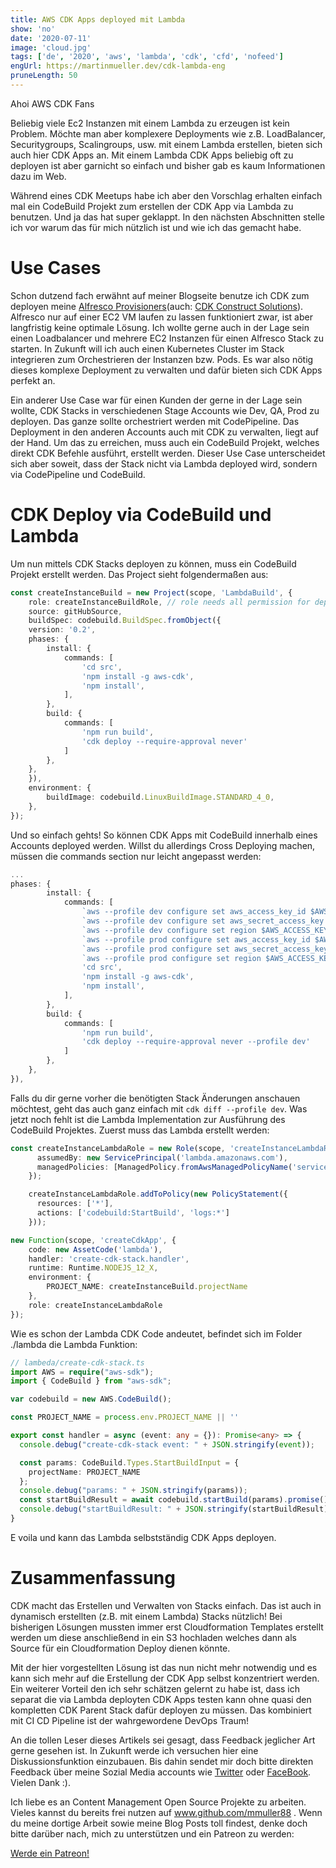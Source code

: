 ```yaml
---
title: AWS CDK Apps deployed mit Lambda
show: 'no'
date: '2020-07-11'
image: 'cloud.jpg'
tags: ['de', '2020', 'aws', 'lambda', 'cdk', 'cfd', 'nofeed']
engUrl: https://martinmueller.dev/cdk-lambda-eng
pruneLength: 50
---
```


Ahoi AWS CDK Fans

Beliebig viele Ec2 Instanzen mit einem Lambda zu erzeugen ist kein Problem. Möchte man aber komplexere Deployments wie z.B. LoadBalancer, Securitygroups, Scalingroups, usw. mit einem Lambda erstellen, bieten sich auch hier CDK Apps an. Mit einem Lambda CDK Apps beliebig oft zu deployen ist aber garnicht so einfach und bisher gab es kaum Informationen dazu im Web.

Während eines CDK Meetups habe ich aber den Vorschlag erhalten einfach mal ein CodeBuild Projekt zum erstellen der CDK App via Lambda zu benutzen. Und ja das hat super geklappt. In den nächsten Abschnitten stelle ich vor warum das für mich nützlich ist und wie ich das gemacht habe.

# Use Cases
Schon dutzend fach erwähnt auf meiner Blogseite benutze ich CDK zum deployen meine [Alfresco Provisioners](https://martinmueller.dev/alf-provisioner-eng)(auch: [CDK Construct Solutions](https://martinmueller.dev/cdk-solutions-constructs-2-eng)). Alfresco nur auf einer EC2 VM laufen zu lassen funktioniert zwar, ist aber langfristig keine optimale Lösung. Ich wollte gerne auch in der Lage sein einen Loadbalancer und mehrere EC2 Instanzen für einen Alfresco Stack zu starten. In Zukunft will ich auch einen Kubernetes Cluster im Stack integrieren zum Orchestrieren der Instanzen bzw. Pods. Es war also nötig dieses komplexe Deployment zu verwalten und dafür bieten sich CDK Apps perfekt an.

Ein anderer Use Case war für einen Kunden der gerne in der Lage sein wollte, CDK Stacks in verschiedenen Stage Accounts wie Dev, QA, Prod zu deployen. Das ganze sollte orchestriert werden mit CodePipeline. Das Deployment in den anderen Accounts auch mit CDK zu verwalten, liegt auf der Hand. Um das zu erreichen, muss auch ein CodeBuild Projekt, welches direkt CDK Befehle ausführt, erstellt werden. Dieser Use Case unterscheidet sich aber soweit, dass der Stack nicht via Lambda deployed wird, sondern via CodePipeline und CodeBuild.

# CDK Deploy via CodeBuild und Lambda
Um nun mittels CDK Stacks deployen zu können, muss ein CodeBuild Projekt erstellt werden. Das Project sieht folgendermaßen aus:

```TypeScript
const createInstanceBuild = new Project(scope, 'LambdaBuild', {
    role: createInstanceBuildRole, // role needs all permission for deploying Stacks, accessing S3, logs ...
    source: gitHubSource, 
    buildSpec: codebuild.BuildSpec.fromObject({
    version: '0.2',
    phases: {
        install: {
            commands: [
                'cd src',
                'npm install -g aws-cdk',
                'npm install',
            ],
        },
        build: {
            commands: [
                'npm run build',
                'cdk deploy --require-approval never'
            ]
        },
    },
    }),
    environment: {
        buildImage: codebuild.LinuxBuildImage.STANDARD_4_0,
    },
});
```

Und so einfach gehts! So können CDK Apps mit CodeBuild innerhalb eines Accounts deployed werden. Willst du allerdings Cross Deploying machen, müssen die commands section nur leicht angepasst werden:

```TypeScript
...
phases: {
        install: {
            commands: [
                `aws --profile dev configure set aws_access_key_id $AWS_ACCESS_KEY_ID_DEV`,
                `aws --profile dev configure set aws_secret_access_key $AWS_ACCESS_KEY_ID_DEV`,
                `aws --profile dev configure set region $AWS_ACCESS_KEY_ID_DEV`,
                `aws --profile prod configure set aws_access_key_id $AWS_ACCESS_KEY_ID_PROD`,
                `aws --profile prod configure set aws_secret_access_key $AWS_ACCESS_KEY_ID_PROD`,
                `aws --profile prod configure set region $AWS_ACCESS_KEY_ID_PROD`,
                'cd src',
                'npm install -g aws-cdk',
                'npm install',
            ],
        },
        build: {
            commands: [
                'npm run build',
                'cdk deploy --require-approval never --profile dev'
            ]
        },
    },
}),
```

Falls du dir gerne vorher die benötigten Stack Änderungen anschauen möchtest, geht das auch ganz einfach mit ```cdk diff --profile dev```. Was jetzt noch fehlt ist die Lambda Implementation zur Ausführung des CodeBuild Projektes. Zuerst muss das Lambda erstellt werden:

```TypeScript
const createInstanceLambdaRole = new Role(scope, 'createInstanceLambdaRole', {
      assumedBy: new ServicePrincipal('lambda.amazonaws.com'),
      managedPolicies: [ManagedPolicy.fromAwsManagedPolicyName('service-role/AWSLambdaBasicExecutionRole')],
    });

    createInstanceLambdaRole.addToPolicy(new PolicyStatement({
      resources: ['*'],
      actions: ['codebuild:StartBuild', 'logs:*']
    }));

new Function(scope, 'createCdkApp', {
    code: new AssetCode('lambda'),
    handler: 'create-cdk-stack.handler',
    runtime: Runtime.NODEJS_12_X,
    environment: {
        PROJECT_NAME: createInstanceBuild.projectName
    },
    role: createInstanceLambdaRole
});
```

Wie es schon der Lambda CDK Code andeutet, befindet sich im Folder ./lambda die Lambda Funktion:

```TypeScript
// lambeda/create-cdk-stack.ts
import AWS = require("aws-sdk");
import { CodeBuild } from "aws-sdk";

var codebuild = new AWS.CodeBuild();

const PROJECT_NAME = process.env.PROJECT_NAME || ''

export const handler = async (event: any = {}): Promise<any> => {
  console.debug("create-cdk-stack event: " + JSON.stringify(event));

  const params: CodeBuild.Types.StartBuildInput = {
    projectName: PROJECT_NAME
  };
  console.debug("params: " + JSON.stringify(params));
  const startBuildResult = await codebuild.startBuild(params).promise();
  console.debug("startBuildResult: " + JSON.stringify(startBuildResult));
}
```

E voila und kann das Lambda selbstständig CDK Apps deployen.

# Zusammenfassung
CDK macht das Erstellen und Verwalten von Stacks einfach. Das ist auch in dynamisch erstellten (z.B. mit einem Lambda) Stacks nützlich! Bei bisherigen Lösungen mussten immer erst Cloudformation Templates erstellt werden um diese anschließend in ein S3 hochladen welches dann als Source für ein Cloudformation Deploy dienen könnte.

Mit der hier vorgestellten Lösung ist das nun nicht mehr notwendig und es kann sich mehr auf die Erstellung der CDK App selbst konzentriert werden. Ein weiterer Vorteil den ich sehr schätzen gelernt zu habe ist, dass ich separat die via Lambda deployten CDK Apps testen kann ohne quasi den kompletten CDK Parent Stack dafür deployen zu müssen. Das kombiniert mit CI CD Pipeline ist der wahrgewordene DevOps Traum!

An die tollen Leser dieses Artikels sei gesagt, dass Feedback jeglicher Art gerne gesehen ist. In Zukunft werde ich versuchen hier eine Diskussionsfunktion einzubauen. Bis dahin sendet mir doch bitte direkten Feedback über meine Sozial Media accounts wie [Twitter](https://twitter.com/MartinMueller_) oder [FaceBook](https://www.facebook.com/martin.muller.10485). Vielen Dank :).

Ich liebe es an Content Management Open Source Projekte zu arbeiten. Vieles kannst du bereits frei nutzen auf www.github.com/mmuller88 . Wenn du meine dortige Arbeit sowie meine Blog Posts toll findest, denke doch bitte darüber nach, mich zu unterstützen und ein Patreon zu werden:

<a href="https://www.patreon.com/bePatron?u=29010217" data-patreon-widget-type="become-patron-button">Werde ein Patreon!</a><script async src="https://c6.patreon.com/becomePatronButton.bundle.js"></script>